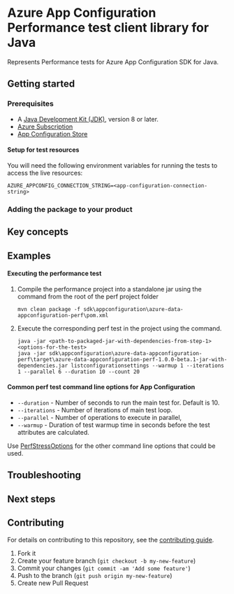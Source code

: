 # Azure App Configuration Performance test client library for Java

Represents Performance tests for Azure App Configuration SDK for Java.

## Getting started

### Prerequisites

- A [Java Development Kit (JDK)][jdk_link], version 8 or later.
- [Azure Subscription][azure_subscription]
- [App Configuration Store][app_config_store]

#### Setup for test resources

You will need the following environment variables for running the tests to access the live resources:

```
AZURE_APPCONFIG_CONNECTION_STRING=<app-configuration-connection-string>
```

### Adding the package to your product

## Key concepts

## Examples
#### Executing the performance test
1. Compile the performance project into a standalone jar using the command from the root of the perf project folder
   ```
   mvn clean package -f sdk\appconfiguration\azure-data-appconfiguration-perf\pom.xml

2. Execute the corresponding perf test in the project using the command.
   ```
   java -jar <path-to-packaged-jar-with-dependencies-from-step-1> <options-for-the-test>
   java -jar sdk\appconfiguration\azure-data-appconfiguration-perf\target\azure-data-appconfiguration-perf-1.0.0-beta.1-jar-with-dependencies.jar listconfigurationsettings --warmup 1 --iterations 1 --parallel 6 --duration 10 --count 20

#### Common perf test command line options for App Configuration
- `--duration` - Number of seconds to run the main test for. Default is 10.
- `--iterations` - Number of iterations of main test loop.
- `--parallel` - Number of operations to execute in parallel,
- `--warmup` - Duration of test warmup time in seconds before the test attributes are calculated.

Use [PerfStressOptions](https://github.com/Azure/azure-sdk-for-java/blob/master/common/perf-test-core/src/main/java/com/azure/perf/test/core/PerfStressOptions.java)
for the other command line options that could be used.

## Troubleshooting

## Next steps

## Contributing

For details on contributing to this repository, see the [contributing guide](https://github.com/Azure/azure-sdk-for-java/blob/master/CONTRIBUTING.md).

1. Fork it
1. Create your feature branch (`git checkout -b my-new-feature`)
1. Commit your changes (`git commit -am 'Add some feature'`)
1. Push to the branch (`git push origin my-new-feature`)
1. Create new Pull Request

<!-- LINKS -->
[app_config_store]: https://docs.microsoft.com/azure/azure-app-configuration/quickstart-dotnet-core-app#create-an-app-configuration-store
[azure_subscription]: https://azure.microsoft.com/free
[jdk_link]: https://docs.microsoft.com/java/azure/jdk/?view=azure-java-stable
